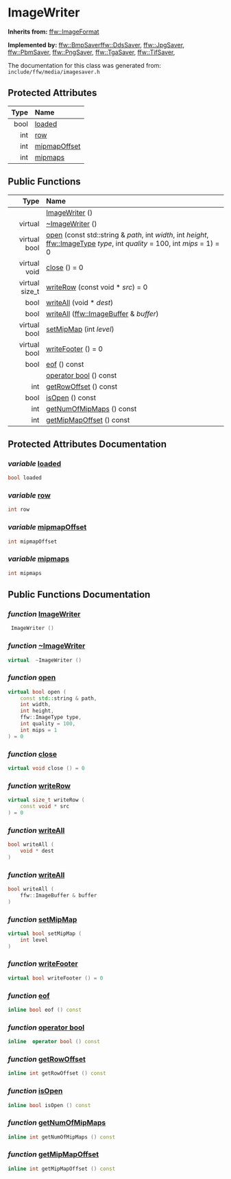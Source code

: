 ImageWriter
===================================


**Inherits from:** [ffw::ImageFormat](ffw_ImageFormat.html)

**Implemented by:** [ffw::BmpSaver](ffw_BmpSaver.html)[ffw::DdsSaver](ffw_DdsSaver.html), [ffw::JpgSaver](ffw_JpgSaver.html), [ffw::PbmSaver](ffw_PbmSaver.html), [ffw::PngSaver](ffw_PngSaver.html), [ffw::TgaSaver](ffw_TgaSaver.html), [ffw::TifSaver](ffw_TifSaver.html), 

The documentation for this class was generated from: `include/ffw/media/imagesaver.h`



## Protected Attributes

| Type | Name |
| -------: | :------- |
|  bool | [loaded](#c4a70ccc) |
|  int | [row](#6e1fcc70) |
|  int | [mipmapOffset](#b67861f7) |
|  int | [mipmaps](#85e80233) |


## Public Functions

| Type | Name |
| -------: | :------- |
|   | [ImageWriter](#14729590) ()  |
|  virtual  | [~ImageWriter](#07fbdfc1) ()  |
|  virtual bool | [open](#9a8ff2c9) (const std::string & _path_, int _width_, int _height_, [ffw::ImageType](ffw.html#fa711f90) _type_, int _quality_ = 100, int _mips_ = 1) = 0  |
|  virtual void | [close](#03dcc1a2) () = 0  |
|  virtual size_t | [writeRow](#fb673e42) (const void * _src_) = 0  |
|  bool | [writeAll](#f0b9e6a6) (void * _dest_)  |
|  bool | [writeAll](#0c580eae) ([ffw::ImageBuffer](ffw_ImageBuffer.html) & _buffer_)  |
|  virtual bool | [setMipMap](#473bca96) (int _level_)  |
|  virtual bool | [writeFooter](#5377830a) () = 0  |
|  bool | [eof](#65087229) () const  |
|   | [operator bool](#72dfb5cf) () const  |
|  int | [getRowOffset](#2048310e) () const  |
|  bool | [isOpen](#fa51301e) () const  |
|  int | [getNumOfMipMaps](#018b046b) () const  |
|  int | [getMipMapOffset](#5d705d7a) () const  |


## Protected Attributes Documentation

### _variable_ <a id="c4a70ccc" href="#c4a70ccc">loaded</a>

```cpp
bool loaded
```



### _variable_ <a id="6e1fcc70" href="#6e1fcc70">row</a>

```cpp
int row
```



### _variable_ <a id="b67861f7" href="#b67861f7">mipmapOffset</a>

```cpp
int mipmapOffset
```



### _variable_ <a id="85e80233" href="#85e80233">mipmaps</a>

```cpp
int mipmaps
```





## Public Functions Documentation

### _function_ <a id="14729590" href="#14729590">ImageWriter</a>

```cpp
 ImageWriter () 
```



### _function_ <a id="07fbdfc1" href="#07fbdfc1">~ImageWriter</a>

```cpp
virtual  ~ImageWriter () 
```



### _function_ <a id="9a8ff2c9" href="#9a8ff2c9">open</a>

```cpp
virtual bool open (
    const std::string & path,
    int width,
    int height,
    ffw::ImageType type,
    int quality = 100,
    int mips = 1
) = 0 
```



### _function_ <a id="03dcc1a2" href="#03dcc1a2">close</a>

```cpp
virtual void close () = 0 
```



### _function_ <a id="fb673e42" href="#fb673e42">writeRow</a>

```cpp
virtual size_t writeRow (
    const void * src
) = 0 
```



### _function_ <a id="f0b9e6a6" href="#f0b9e6a6">writeAll</a>

```cpp
bool writeAll (
    void * dest
) 
```



### _function_ <a id="0c580eae" href="#0c580eae">writeAll</a>

```cpp
bool writeAll (
    ffw::ImageBuffer & buffer
) 
```



### _function_ <a id="473bca96" href="#473bca96">setMipMap</a>

```cpp
virtual bool setMipMap (
    int level
) 
```



### _function_ <a id="5377830a" href="#5377830a">writeFooter</a>

```cpp
virtual bool writeFooter () = 0 
```



### _function_ <a id="65087229" href="#65087229">eof</a>

```cpp
inline bool eof () const 
```



### _function_ <a id="72dfb5cf" href="#72dfb5cf">operator bool</a>

```cpp
inline  operator bool () const 
```



### _function_ <a id="2048310e" href="#2048310e">getRowOffset</a>

```cpp
inline int getRowOffset () const 
```



### _function_ <a id="fa51301e" href="#fa51301e">isOpen</a>

```cpp
inline bool isOpen () const 
```



### _function_ <a id="018b046b" href="#018b046b">getNumOfMipMaps</a>

```cpp
inline int getNumOfMipMaps () const 
```



### _function_ <a id="5d705d7a" href="#5d705d7a">getMipMapOffset</a>

```cpp
inline int getMipMapOffset () const 
```





